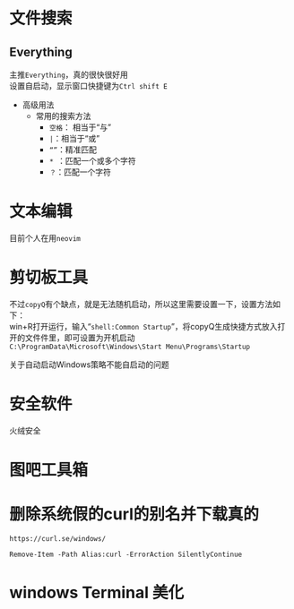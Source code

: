 # 文件搜索
## Everything  
主推`Everything`，真的很快很好用  
设置自启动，显示窗口快捷键为`Ctrl shift E`
* 高级用法  
  * 常用的搜索方法
    * `空格`： 相当于“与”
    * `|`：相当于“或”
    * `“”`：精准匹配  
    * `* `：匹配一个或多个字符  
    * `？`：匹配一个字符  



# 文本编辑  
目前个人在用`neovim`  
# 剪切板工具
不过`copyQ`有个缺点，就是无法随机启动，所以这里需要设置一下，设置方法如下：  
win+R打开运行，输入“`shell:Common Startup`”，将copyQ生成快捷方式放入打开的文件件里，即可设置为开机启动  
`C:\ProgramData\Microsoft\Windows\Start Menu\Programs\Startup`

关于自动启动Windows策略不能自启动的问题

# 安全软件  
火绒安全  


# 图吧工具箱

# 删除系统假的curl的别名并下载真的
`https://curl.se/windows/`

```
Remove-Item -Path Alias:curl -ErrorAction SilentlyContinue
```
# windows Terminal 美化  



